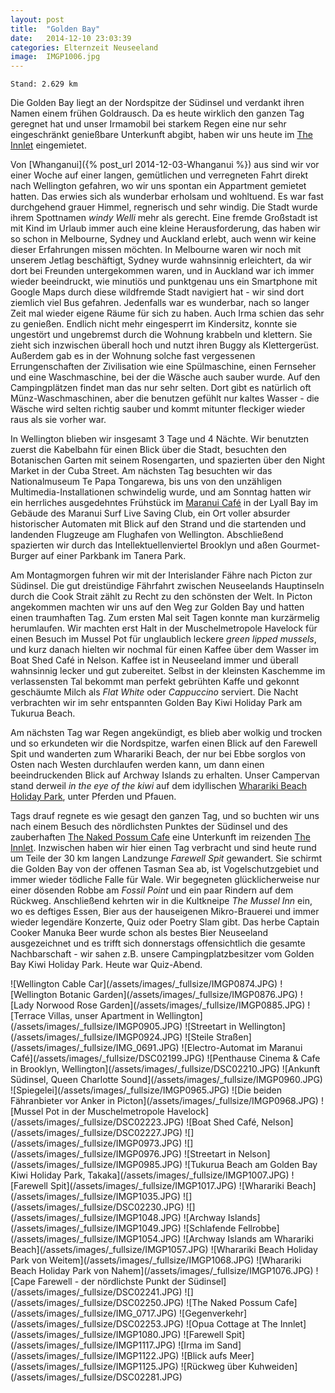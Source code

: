```yaml
---
layout: post
title:  "Golden Bay"
date:   2014-12-10 23:03:39
categories: Elternzeit Neuseeland
image:  IMGP1006.jpg
---
```

	Stand: 2.629 km

Die Golden Bay liegt an der Nordspitze der Südinsel und verdankt ihren Namen einem frühen Goldrausch. Da es heute wirklich den ganzen Tag geregnet hat und unser Irmamobil bei starkem Regen eine nur sehr eingeschränkt genießbare Unterkunft abgibt, haben wir uns heute im [The Innlet][theinnlet] eingemietet.

Von [Whanganui]({% post_url 2014-12-03-Whanganui %}) aus sind wir vor einer Woche auf einer langen, gemütlichen und verregneten Fahrt direkt nach Wellington gefahren, wo wir uns spontan ein Appartment gemietet hatten. Das erwies sich als wunderbar erholsam und wohltuend. Es war fast durchgehend grauer Himmel, regnerisch und sehr windig. Die Stadt wurde ihrem Spottnamen *windy Welli* mehr als gerecht. Eine fremde Großstadt ist mit Kind im Urlaub immer auch eine kleine Herausforderung, das haben wir so schon in Melbourne, Sydney und Auckland erlebt, auch wenn wir keine dieser Erfahrungen missen möchten. In Melbourne waren wir noch mit unserem Jetlag beschäftigt, Sydney wurde wahnsinnig erleichtert, da wir dort bei Freunden untergekommen waren, und in Auckland war ich immer wieder beeindruckt, wie minutiös und punktgenau uns ein Smartphone mit Google Maps durch diese wildfremde Stadt navigiert hat - wir sind dort ziemlich viel Bus gefahren. Jedenfalls war es wunderbar, nach so langer Zeit mal wieder eigene Räume für sich zu haben. Auch Irma schien das sehr zu genießen. Endlich nicht mehr eingesperrt im Kindersitz, konnte sie ungestört und ungebremst durch die Wohnung krabbeln und klettern. Sie zieht sich inzwischen überall hoch und nutzt ihren Buggy als Klettergerüst. Außerdem gab es in der Wohnung solche fast vergessenen Errungenschaften der Zivilisation wie eine Spülmaschine, einen Fernseher und eine Waschmaschine, bei der die Wäsche auch sauber wurde. Auf den Campingplätzen findet man das nur sehr selten. Dort gibt es natürlich oft Münz-Waschmaschinen, aber die benutzen gefühlt nur kaltes Wasser - die Wäsche wird selten richtig sauber und kommt mitunter fleckiger wieder raus als sie vorher war.

In Wellington blieben wir insgesamt 3 Tage und 4 Nächte. Wir benutzten zuerst die Kabelbahn für einen Blick über die Stadt, besuchten den Botanischen Garten mit seinem Rosengarten, und spazierten über den Night Market in der Cuba Street. Am nächsten Tag besuchten wir das Nationalmuseum Te Papa Tongarewa, bis uns von den unzähligen Multimedia-Installationen schwindelig wurde, und am Sonntag hatten wir ein herrliches ausgedehntes Frühstück im [Maranui Café][maranui] in der Lyall Bay im Gebäude des Maranui Surf Live Saving Club, ein Ort voller absurder historischer Automaten mit Blick auf den Strand und die startenden und landenden Flugzeuge am Flughafen von Wellington. Abschließend spazierten wir durch das Intellektuellenviertel Brooklyn und aßen Gourmet-Burger auf einer Parkbank im Tanera Park.

Am Montagmorgen fuhren wir mit der Interislander Fähre nach Picton zur Südinsel. Die gut dreistündige Fährfahrt zwischen Neuseelands Hauptinseln durch die Cook Strait zählt zu Recht zu den schönsten der Welt. In Picton angekommen machten wir uns auf den Weg zur Golden Bay und hatten einen traumhaften Tag. Zum ersten Mal seit Tagen konnte man kurzärmelig herumlaufen. Wir machten erst Halt in der Muschelmetropole Havelock für einen Besuch im Mussel Pot für unglaublich leckere *green lipped mussels*, und kurz danach hielten wir nochmal für einen Kaffee über dem Wasser im Boat Shed Café in Nelson. Kaffee ist in Neuseeland immer und überall wahnsinnig lecker und gut zubereitet. Selbst in der kleinsten Kaschemme im verlassensten Tal bekommt man perfekt gebrühten Kaffe und gekonnt geschäumte Milch als *Flat White* oder *Cappuccino* serviert. Die Nacht verbrachten wir im sehr entspannten Golden Bay Kiwi Holiday Park am Tukurua Beach.

Am nächsten Tag war Regen angekündigt, es blieb aber wolkig und trocken und so erkundeten wir die Nordspitze, warfen einen Blick auf den Farewell Spit und wanderten zum Wharariki Beach, der nur bei Ebbe sorglos von Osten nach Westen durchlaufen werden kann, um dann einen beeindruckenden Blick auf Archway Islands zu erhalten. Unser Campervan stand derweil *in the eye of the kiwi* auf dem idyllischen [Wharariki Beach Holiday Park][whararikibeachholidaypark], unter Pferden und Pfauen.

Tags drauf regnete es wie gesagt den ganzen Tag, und so buchten wir uns nach einem Besuch des nördlichsten Punktes der Südinsel und des zauberhaften [The Naked Possum Cafe][nakedpossum] eine Unterkunft im reizenden [The Innlet][theinnlet]. Inzwischen haben wir hier einen Tag verbracht und sind heute rund um Teile der 30 km langen Landzunge *Farewell Spit* gewandert. Sie schirmt die Golden Bay von der offenen Tasman Sea ab, ist Vogelschutzgebiet und immer wieder tödliche Falle für Wale. Wir begegneten glücklicherweise nur einer dösenden Robbe am *Fossil Point* und ein paar Rindern auf dem Rückweg. Anschließend kehrten wir in die Kultkneipe *The Mussel Inn* ein, wo es deftiges Essen, Bier aus der hauseigenen Mikro-Brauerei und immer wieder legendäre Konzerte, Quiz oder Poetry Slam gibt. Das herbe Captain Cooker Manuka Beer wurde schon als bestes Bier Neuseeland ausgezeichnet und es trifft sich donnerstags offensichtlich die gesamte Nachbarschaft - wir sahen z.B. unsere Campingplatzbesitzer vom Golden Bay Kiwi Holiday Park. Heute war Quiz-Abend.

<div class="carousel">
![Wellington Cable Car](/assets/images/_fullsize/IMGP0874.JPG)
![Wellington Botanic Garden](/assets/images/_fullsize/IMGP0876.JPG)
![Lady Norwood Rose Garden](/assets/images/_fullsize/IMGP0885.JPG)
![Terrace Villas, unser Apartment in Wellington](/assets/images/_fullsize/IMGP0905.JPG)
![Streetart in Wellington](/assets/images/_fullsize/IMGP0924.JPG)
![Steile Straßen](/assets/images/_fullsize/IMG_0691.JPG)
![Electro-Automat im Maranui Café](/assets/images/_fullsize/DSC02199.JPG)
![Penthause Cinema & Cafe in Brooklyn, Wellington](/assets/images/_fullsize/DSC02210.JPG)
![Ankunft Südinsel, Queen Charlotte Sound](/assets/images/_fullsize/IMGP0960.JPG)
![Spiegelei](/assets/images/_fullsize/IMGP0965.JPG)
![Die beiden Fähranbieter vor Anker in Picton](/assets/images/_fullsize/IMGP0968.JPG)
![Mussel Pot in der Muschelmetropole Havelock](/assets/images/_fullsize/DSC02223.JPG)
![Boat Shed Café, Nelson](/assets/images/_fullsize/DSC02227.JPG)
![](/assets/images/_fullsize/IMGP0973.JPG)
![](/assets/images/_fullsize/IMGP0976.JPG)
![Streetart in Nelson](/assets/images/_fullsize/IMGP0985.JPG)
![Tukurua Beach am Golden Bay Kiwi Holiday Park, Takaka](/assets/images/_fullsize/IMGP1007.JPG)
![Farewell Spit](/assets/images/_fullsize/IMGP1017.JPG)
![Wharariki Beach](/assets/images/_fullsize/IMGP1035.JPG)
![](/assets/images/_fullsize/DSC02230.JPG)
![](/assets/images/_fullsize/IMGP1048.JPG)
![Archway Islands](/assets/images/_fullsize/IMGP1049.JPG)
![Schlafende Fellrobbe](/assets/images/_fullsize/IMGP1054.JPG)
![Archway Islands am Wharariki Beach](/assets/images/_fullsize/IMGP1057.JPG)
![Wharariki Beach Holiday Park von Weitem](/assets/images/_fullsize/IMGP1068.JPG)
![Wharariki Beach Holiday Park von Nahem](/assets/images/_fullsize/IMGP1076.JPG)
![Cape Farewell - der nördlichste Punkt der Südinsel](/assets/images/_fullsize/DSC02241.JPG)
![](/assets/images/_fullsize/DSC02250.JPG)
![The Naked Possum Cafe](/assets/images/_fullsize/IMG_0717.JPG)
![Gegenverkehr](/assets/images/_fullsize/DSC02253.JPG)
![Opua Cottage at The Innlet](/assets/images/_fullsize/IMGP1080.JPG)
![Farewell Spit](/assets/images/_fullsize/IMGP1117.JPG)
![Irma im Sand](/assets/images/_fullsize/IMGP1122.JPG)
![Blick aufs Meer](/assets/images/_fullsize/IMGP1125.JPG)
![Rückweg über Kuhweiden](/assets/images/_fullsize/DSC02281.JPG)
</div>


[theinnlet]: http://goldenbayindex.co.nz/theinnlet
[maranui]: http://www.maranui.co.nz/
[whararikibeachholidaypark]: http://www.whararikibeachholidaypark.co.nz/
[nakedpossum]: http://www.nakedpossum.com/
